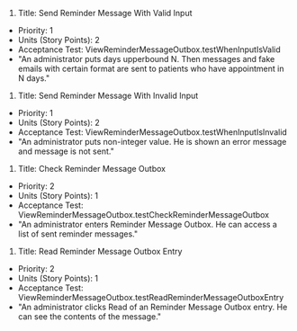 1. Title: Send Reminder Message With Valid Input
  - Priority: 1
  - Units (Story Points): 2
  - Acceptance Test: ViewReminderMessageOutbox.testWhenInputIsValid
  - "An administrator puts days upperbound N. Then messages and fake emails with certain format
  are sent to patients who have appointment in N days."

1. Title: Send Reminder Message With Invalid Input
  - Priority: 1
  - Units (Story Points): 2
  - Acceptance Test: ViewReminderMessageOutbox.testWhenInputIsInvalid
  - "An administrator puts non-integer value. He is shown an error message and message is not sent."

1. Title: Check Reminder Message Outbox
  - Priority: 2
  - Units (Story Points): 1
  - Acceptance Test: ViewReminderMessageOutbox.testCheckReminderMessageOutbox
  - "An administrator enters Reminder Message Outbox. He can access a list of sent
  reminder messages."

1. Title: Read Reminder Message Outbox Entry
  - Priority: 2
  - Units (Story Points): 1
  - Acceptance Test: ViewReminderMessageOutbox.testReadReminderMessageOutboxEntry
  - "An administrator clicks Read of an Reminder Message Outbox entry. He can see the
  contents of the message."
